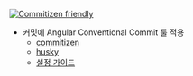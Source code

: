 [![Commitizen friendly](https://img.shields.io/badge/commitizen-friendly-brightgreen.svg)](http://commitizen.github.io/cz-cli/)

- 커밋에 Angular Conventional Commit 룰 적용 
  - [commitizen](https://github.com/commitizen/cz-cli#congratulations-your-repo-is-commitizen-friendly-time-to-flaunt-it)
  - [husky](https://github.com/typicode/husky)
  - [설정 가이드](https://leesuhyung.medium.com/cra-custom-template-%EC%83%9D%EC%84%B1-npm-%EC%97%90-%EA%B2%8C%EC%8B%9C-%EB%B0%8F-ci-cd-%EA%B5%AC%EC%84%B1%ED%95%98%EA%B8%B0-2-f937ffc12764)
